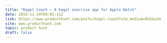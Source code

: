```yaml
---
title: "Kegel Coach — A kegel exercise app for Apple Watch"
date: 2019-11-24T09:01:11Z
link: https://www.producthunt.com/posts/kegel-coach?utm_medium=RSS&utm_source=hune
site: www.producthunt.com
topic: product hunt
draft: false
---
```


